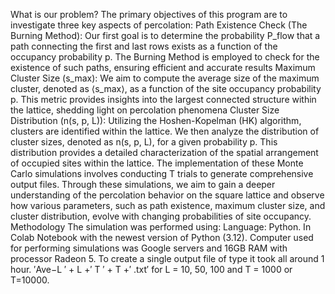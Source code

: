What is our problem?
The primary objectives of this program are to investigate three key aspects of percolation:
Path Existence Check (The Burning Method): Our first goal is to determine the probability P_flow that a path connecting the first and last rows exists as a function of the occupancy probability p. The Burning Method is employed to check for the existence of such paths, ensuring efficient and accurate results
Maximum Cluster Size (s_max): We aim to compute the average size of the maximum cluster, denoted as ⟨s_max⟩, as a function of the site occupancy probability p. This metric provides insights into the largest connected structure within the lattice, shedding light on percolation phenomena
 Cluster Size Distribution (n(s, p, L)): Utilizing the Hoshen-Kopelman (HK) algorithm, clusters are identified within the lattice. We then analyze the distribution of cluster sizes, denoted as n(s, p, L), for a given probability p. This distribution provides a detailed characterization of the spatial arrangement of occupied sites within the lattice.
The implementation of these Monte Carlo simulations involves conducting T trials to generate comprehensive output files. Through these simulations, we aim to gain a deeper understanding of the percolation behavior on the square lattice and observe how various parameters, such as path existence, maximum cluster size, and cluster distribution, evolve with changing probabilities of site occupancy.
Methodology
The simulation was performed using:
Language: Python.
In Colab Notebook with the newest version of Python (3.12).
Computer used for performing simulations was Google servers and 16GB RAM with processor Radeon 5.
To create a single output file of type it took all around 1 hour. ′Ave−L ′ + L +′ T ′ + T +′ .txt′ for L = 10, 50, 100 and T = 1000 or  T=10000.

